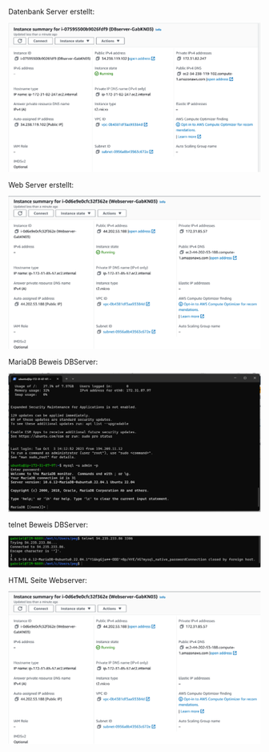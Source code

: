 Datenbank Server erstellt:

![Alt text](../KN03_dbserver.png)

Web Server erstellt:

![Alt text](../Webserver_KN03.png)

MariaDB Beweis DBServer:

![Alt text](image-1.png)

telnet Beweis DBServer:

![Alt text](image-2.png)

HTML Seite Webserver:

![Alt text](../Webserver_KN03.png)